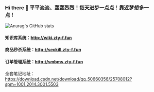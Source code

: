 ### Hi there 👋  平平淡淡、轰轰烈烈！每天进步一点点！靠近梦想多一点！

<!--
**zty-f/zty-f** is a ✨ _special_ ✨ repository because its `README.md` (this file) appears on your GitHub profile.

Here are some ideas to get you started:

- 🔭 I’m currently working on ...
- 🌱 I’m currently learning ...
- 👯 I’m looking to collaborate on ...
- 🤔 I’m looking for help with ...
- 💬 Ask me about ...
- 📫 How to reach me: ...
- 😄 Pronouns: ...
- ⚡ Fun fact: ...
-->
![Anurag's GitHub stats](https://github-readme-stats.vercel.app/api?username=zty-f&show_icons=true&theme=radical)
#### 知识库系统：http://wiki.zty-f.fun

#### 商品秒杀系统：http://seckill.zty-f.fun

#### 订单管理系统：http://smbms.zty-f.fun
 
全套笔记地址：https://download.csdn.net/download/qq_50660356/25708012?spm=1001.2014.3001.5503
